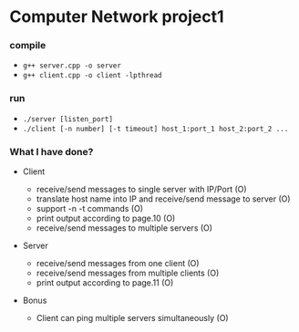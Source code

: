 # Computer Network project1

### compile
* `g++ server.cpp -o server`
* `g++ client.cpp -o client -lpthread`

### run
* `./server [listen_port]` 
* `./client [-n number] [-t timeout] host_1:port_1 host_2:port_2 ...`

### What I have done?
* Client
    * receive/send messages to single server with IP/Port (O)
    * translate host name into IP and receive/send message to server (O)
    * support -n -t commands (O)
    * print output according to page.10 (O)
    * receive/send messages to multiple servers (O)

* Server
    * receive/send messages from one client (O)
    * receive/send messages from multiple clients (O)
    * print output according to page.11 (O)

* Bonus
    * Client can ping multiple servers simultaneously (O)

